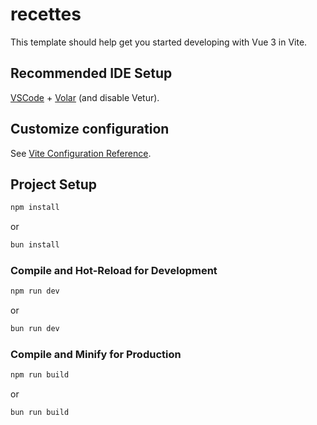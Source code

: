 # recettes

This template should help get you started developing with Vue 3 in Vite.

## Recommended IDE Setup

[VSCode](https://code.visualstudio.com/) + [Volar](https://marketplace.visualstudio.com/items?itemName=Vue.volar) (and disable Vetur).

## Customize configuration

See [Vite Configuration Reference](https://vite.dev/config/).

## Project Setup

```sh
npm install
```
or
```sh
bun install
```

### Compile and Hot-Reload for Development

```sh
npm run dev
```
or
```sh
bun run dev
```

### Compile and Minify for Production

```sh
npm run build
```
or
```sh
bun run build
```
